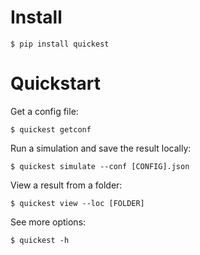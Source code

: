 
# Install

```
$ pip install quickest
```
# Quickstart

Get a config file:

```
$ quickest getconf
```

Run a simulation and save the result locally:

```
$ quickest simulate --conf [CONFIG].json
```

View a result from a folder:

```
$ quickest view --loc [FOLDER]
```

See more options:

```
$ quickest -h
```